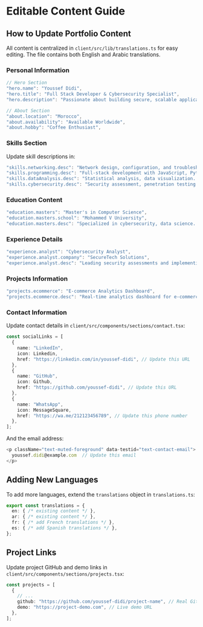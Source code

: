 # Editable Content Guide

## How to Update Portfolio Content

All content is centralized in `client/src/lib/translations.ts` for easy editing. The file contains both English and Arabic translations.

### Personal Information

```typescript
// Hero Section
"hero.name": "Youssef Didi",
"hero.title": "Full Stack Developer & Cybersecurity Specialist",
"hero.description": "Passionate about building secure, scalable applications...",

// About Section  
"about.location": "Morocco",
"about.availability": "Available Worldwide",
"about.hobby": "Coffee Enthusiast",
```

### Skills Section

Update skill descriptions in:
```typescript
"skills.networking.desc": "Network design, configuration, and troubleshooting...",
"skills.programming.desc": "Full-stack development with JavaScript, Python...",
"skills.dataAnalysis.desc": "Statistical analysis, data visualization...",
"skills.cybersecurity.desc": "Security assessment, penetration testing...",
```

### Education Content

```typescript
"education.masters": "Master's in Computer Science",
"education.masters.school": "Mohammed V University",
"education.masters.desc": "Specialized in cybersecurity, data science...",
```

### Experience Details

```typescript
"experience.analyst": "Cybersecurity Analyst",
"experience.analyst.company": "SecureTech Solutions",
"experience.analyst.desc": "Leading security assessments and implementing...",
```

### Projects Information

```typescript
"projects.ecommerce": "E-commerce Analytics Dashboard",
"projects.ecommerce.desc": "Real-time analytics dashboard for e-commerce...",
```

### Contact Information

Update contact details in `client/src/components/sections/contact.tsx`:

```typescript
const socialLinks = [
  {
    name: "LinkedIn",
    icon: Linkedin,
    href: "https://linkedin.com/in/youssef-didi", // Update this URL
  },
  {
    name: "GitHub", 
    icon: Github,
    href: "https://github.com/youssef-didi", // Update this URL
  },
  {
    name: "WhatsApp",
    icon: MessageSquare,
    href: "https://wa.me/212123456789", // Update this phone number
  },
];
```

And the email address:
```typescript
<p className="text-muted-foreground" data-testid="text-contact-email">
  youssef.didi@example.com  // Update this email
</p>
```

## Adding New Languages

To add more languages, extend the `translations` object in `translations.ts`:

```typescript
export const translations = {
  en: { /* existing content */ },
  ar: { /* existing content */ },
  fr: { /* add French translations */ },
  es: { /* add Spanish translations */ },
};
```

## Project Links

Update project GitHub and demo links in `client/src/components/sections/projects.tsx`:

```typescript
const projects = [
  {
    // ...
    github: "https://github.com/youssef-didi/project-name", // Real GitHub URL
    demo: "https://project-demo.com", // Live demo URL
  },
];
```